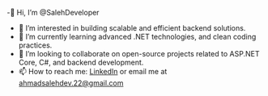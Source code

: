 -👋 Hi, I’m @SalehDeveloper  
- 👀 I’m interested in building scalable and efficient backend solutions.  
- 🌱 I’m currently learning advanced .NET technologies, and clean coding practices.
- 💞️ I’m looking to collaborate on open-source projects related to ASP.NET Core, C#, and backend development.
- 📫 How to reach me: [LinkedIn](https://www.linkedin.com/in/salehdeveloper) or email me at ahmadsalehdev.22@gmail.com   
<!---
SalehDeveloper/SalehDeveloper is a ✨ special ✨ repository because its `README.md` (this file) appears on your GitHub profile.
You can click the Preview link to take a look at your changes.
--->
